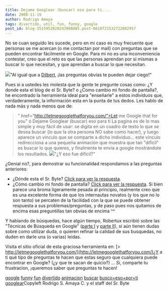 ```yaml
---
title: Dejame Googlear (buscar) eso para ti....
date: 2008-11-19
author: Rodrigo Amaya
tags: divertido, util, fun, funny, google
post_id: blog-3515952828243908885.post-6610721532722882957
---
```


No se cuan seguido les sucede, pero en mi caso es muy frecuente que
      personas se me acercan (o me contactan por mail) con preguntas que se pueden encontrar
      fácilmente en Google. Para mi no es una inconveniencia contestar, creo que el reto es que las
      personas aprendan por si mismas a buscar lo que necesitan, y que aprendan a buscar lo que
      necesitan.

[![](http://2.bp.blogspot.com/_ayvorITawE4/SSTWqQgCd2I/AAAAAAAABao/U74jBqKLz1I/s320/dt041206.gif)](http://2.bp.blogspot.com/_ayvorITawE4/SSTWqQgCd2I/AAAAAAAABao/U74jBqKLz1I/s1600-h/dt041206.gif)"Al igual que a
      [Dilbert](http://www.dilbert.com/),
      ¡las preguntas obvias te pueden dejar ciego!"

Pues si a ustedes les molesta que la gente te pregunte cosas
      como: ¿Y donde esta el blog de el Sr. Byte? o ¿Como cambio mi fondo de pantalla?, he
      encontrado la herramienta ideal para "enseñarle" a estos individuos que, verdaderamente, la
      información esta en la punta de tus dedos.
Les hablo de nada más y nada menos que
      de:

> " href="http://letmegooglethatforyou.com/">Let me Google that for you" ó Dejame
> Googlear (buscar) eso para ti
La pagina es de lo
      mas simple y muy fácil de usar: se digita en un cuadro de texto lo que se desea buscar (lo que
      la otra persona NO sabe como hacer), y luego aparece un vinculo que se comparte a dicho
      individuo... este vinculo redirecciona a una pequeña animación que muestra que tan "difícil"
      es buscar lo que quieres, y finalmente te envia a google mostrándote los resultados.
[![](http://4.bp.blogspot.com/_ayvorITawE4/SSTXWVZ4t_I/AAAAAAAABa4/O91eIHYm5Hs/s320/sooohard.png)](http://4.bp.blogspot.com/_ayvorITawE4/SSTXWVZ4t_I/AAAAAAAABa4/O91eIHYm5Hs/s1600-h/sooohard.png)"¿Y eso fue
      difícil?"

¿Genial no?, para demostrar su funcionalidad
      respondamos a las preguntas anteriores:

- ¿Dónde esta el Sr. Byte? [Click para ver la respuesta](http://letmegooglethatforyou.com/?q=Sr.+Byte).
- ¿Cómo cambio mi fondo de pantalla? [Click para ver la respuesta](http://letmegooglethatforyou.com/?q=Windows+%BFCambiar+fondo+de+pantalla%3F).
Si bien parece una broma ligeramente
      pesada al principio, realmente creo que es una excelente forma de que los internautas novatos
      (y los que no lo son tanto) se percaten de la facilidad con la que se puede obtener respuesta
      a sus problemas/preguntas, y de paso pues nos quitamos de encima esas preguntillas tan obvias
      de encima ^^

Y hablando de
      búsquedas, hace algún tiempo, Robertux escribió sobre las "Técnicas de Búsqueda en Google"
      ([parte I](http://www.srbyte.com/2008/02/tcnicas-de-bsqueda-en-google-parte-i.html) y [parte II](http://www.srbyte.com/2008/02/tcnicas-de-bsqueda-en-google-parte-ii.html)), si aún tienen dudas sobre como utilizar duda, o quieren
      refinar la calidad de sus busquedas, no duden en darle una (o varias) leídas.

Visita el sitio oficial de esta graciosa herramienta
      en:
[> http://letmegooglethatforyou.com/](http://letmegooglethatforyou.com/)¿Y
      a ti qué tipo de preguntas te hacen que estas seguro que cualquiera puede encontrar en Google?
      (¿y que te sacan de quicio?) ... Si, comparte tu frustracion, ¡queremos saber que preguntas te
      hacen!

[google](http://www.blogalaxia.com/tags/google) [funny](http://www.blogalaxia.com/tags/funny) [fun](http://www.blogalaxia.com/tags/fun) [divertido](http://www.blogalaxia.com/tags/divertido) [animacion](http://www.blogalaxia.com/tags/animacion) [buscar](http://www.blogalaxia.com/tags/buscar) [busco+eso+por+ti](http://www.blogalaxia.com/tags/busco+eso+por+ti) [googlear](http://www.blogalaxia.com/tags/googlear)Copyleft Rodrigo S.
      Amaya C. y el staff del Sr. Byte